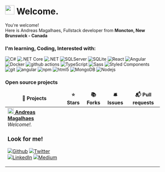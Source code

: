 <h1><img src="https://emojis.slackmojis.com/emojis/images/1643514389/3643/cool-doge.gif?1643514389" width="30"/> Welcome.</h1>


<p> You're welcome! </br> Here is Andreas Magalhaes, Fullstack developer from <i class="fa-brands fa-canadian-maple-leaf"></i> <b>Moncton, New Brunswick - Canada</b></p>
<h3>I'm learning, Coding, Interested with:</h3>
<p>
  <img alt="C#" src="https://img.shields.io/badge/Csharp-%2307405e.svg?style=flat-square&logo=c#&logoColor=white" />
  <img alt=".NET Core" src="https://img.shields.io/badge/.netcore-%2307405e.svg?style=flat-square&logo=sqlite&logoColor=white" />
  <img alt=".NET" src="https://img.shields.io/badge/.net-%2307405e.svg?style=flat-square&logo=net&logoColor=white" />
  <img alt="SQLServer" src="https://img.shields.io/badge/sqlserver-%2307405e.svg?style=flat-square&logo=sqlserver&logoColor=white" />  
  <img alt="SQLite" src="https://img.shields.io/badge/sqlite-%2307405e.svg?style=flat-square&logo=sqlite&logoColor=white" />
  <img alt="React" src="https://img.shields.io/badge/-React-45b8d8?style=flat-square&logo=react&logoColor=white" /> 
  <img alt="Angular" src="https://img.shields.io/badge/angular-%2307405e.svg?style=flat-square&logo=angular&logoColor=white" />
  <img alt="Docker" src="https://img.shields.io/badge/-Docker-46a2f1?style=flat-square&logo=docker&logoColor=white" />
  <img alt="github actions" src="https://img.shields.io/badge/-Github_Actions-2088FF?style=flat-square&logo=github-actions&logoColor=white" />  
  <img alt="TypeScript" src="https://img.shields.io/badge/-TypeScript-007ACC?style=flat-square&logo=typescript&logoColor=white" />
  <img alt="Sass" src="https://img.shields.io/badge/-Sass-CC6699?style=flat-square&logo=sass&logoColor=white" />
  <img alt="Styled Components" src="https://img.shields.io/badge/-Styled_Components-db7092?style=flat-square&logo=styled-components&logoColor=white" />
  <img alt="git" src="https://img.shields.io/badge/-Git-F05032?style=flat-square&logo=git&logoColor=white" />
  <img alt="angular" src="https://img.shields.io/badge/-Angular-DD0031?style=flat-square&logo=angular&logoColor=white" />
  <img alt="npm" src="https://img.shields.io/badge/-NPM-CB3837?style=flat-square&logo=npm&logoColor=white" />
  <img alt="html5" src="https://img.shields.io/badge/-HTML5-E34F26?style=flat-square&logo=html5&logoColor=white" />
  <img alt="MongoDB" src="https://img.shields.io/badge/-MongoDB-13aa52?style=flat-square&logo=mongodb&logoColor=white" />
  <img alt="Nodejs" src="https://img.shields.io/badge/-Nodejs-43853d?style=flat-square&logo=Node.js&logoColor=white" />
</p>
<h3>Open source projects</h3>
<table>
  <thead align="center">
    <tr border: none;>
      <td><b>🎁 Projects</b></td>
      <td><b>⭐ Stars</b></td>
      <td><b>📚 Forks</b></td>
      <td><b>🛎 Issues</b></td>
      <td><b>📬 Pull requests</b></td>
    </tr>
  </thead>
  <tbody>
    <tr>
      <td><a href="https://github.com/andreascaue/><b>Projects</b></a></td>
      <td></td>
      <td></td>
      <td></td>
      <td></td>
    </tr>	      
  </tbody>
</table>
<h3>My latest posts</h3>
<ul>
  <li><a href="https://andreascaue.com"><b><img src="https://emojipedia-us.s3.dualstack.us-west-1.amazonaws.com/thumbs/240/apple/237/fire_1f525.png" width="20" alt="new" /> Andreas Magalhaes</b></a><br/><i>Welcome!.</i></li> 
</ul>
<h3>Look for me!</h3>
<p><a href="https://github.com/andreascaue" target="_blank"><img alt="Github" src="https://img.shields.io/badge/GitHub-%2312100E.svg?&style=for-the-badge&logo=Github&logoColor=white" /></a> <a href="https://twitter.com/andreascaue" target="_blank"><img alt="Twitter" src="https://img.shields.io/badge/twitter-%231DA1F2.svg?&style=for-the-badge&logo=twitter&logoColor=white" /></a> <a href="https://www.linkedin.com/in/andreascaue/" target="_blank"><img alt="LinkedIn" src="https://img.shields.io/badge/linkedin-%230077B5.svg?&style=for-the-badge&logo=linkedin&logoColor=white" /></a> <a href="https://andreascaue.medium.com/" target="_blank"><img alt="Medium" src="https://img.shields.io/badge/medium-%2312100E.svg?&style=for-the-badge&logo=medium&logoColor=white" /></a>
</p>
